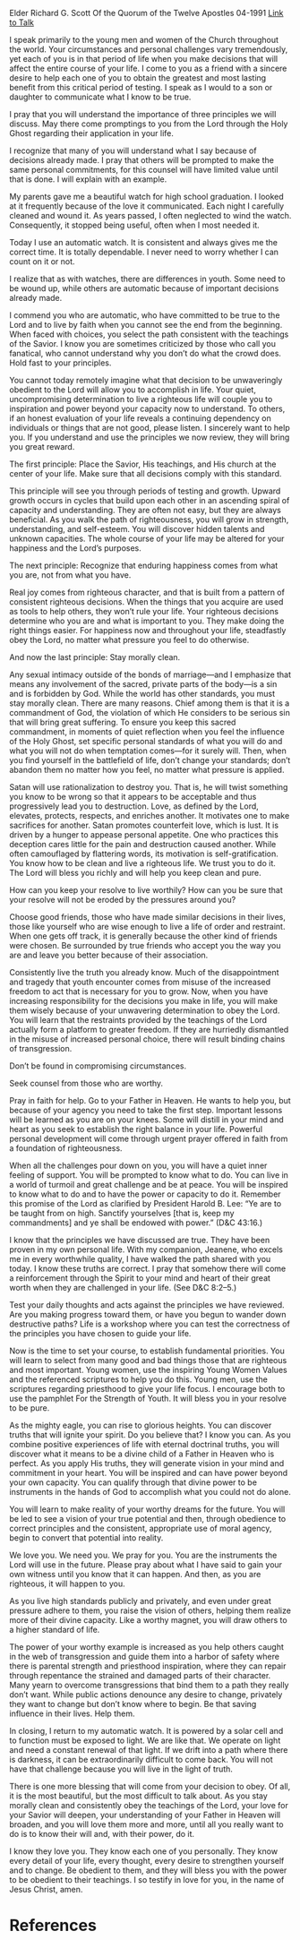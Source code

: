 Elder Richard G. Scott
Of the Quorum of the Twelve Apostles
04-1991
[Link to Talk](https://www.churchofjesuschrist.org/study/general-conference/1991/04/making-the-right-decisions?lang=eng)

I speak primarily to the young men and women of the Church throughout the world. Your circumstances and personal challenges vary tremendously, yet each of you is in that period of life when you make decisions that will affect the entire course of your life. I come to you as a friend with a sincere desire to help each one of you to obtain the greatest and most lasting benefit from this critical period of testing. I speak as I would to a son or daughter to communicate what I know to be true.

I pray that you will understand the importance of three principles we will discuss. May there come promptings to you from the Lord through the Holy Ghost regarding their application in your life.

I recognize that many of you will understand what I say because of decisions already made. I pray that others will be prompted to make the same personal commitments, for this counsel will have limited value until that is done. I will explain with an example.

My parents gave me a beautiful watch for high school graduation. I looked at it frequently because of the love it communicated. Each night I carefully cleaned and wound it. As years passed, I often neglected to wind the watch. Consequently, it stopped being useful, often when I most needed it.

Today I use an automatic watch. It is consistent and always gives me the correct time. It is totally dependable. I never need to worry whether I can count on it or not.

I realize that as with watches, there are differences in youth. Some need to be wound up, while others are automatic because of important decisions already made.

I commend you who are automatic, who have committed to be true to the Lord and to live by faith when you cannot see the end from the beginning. When faced with choices, you select the path consistent with the teachings of the Savior. I know you are sometimes criticized by those who call you fanatical, who cannot understand why you don’t do what the crowd does. Hold fast to your principles.

You cannot today remotely imagine what that decision to be unwaveringly obedient to the Lord will allow you to accomplish in life. Your quiet, uncompromising determination to live a righteous life will couple you to inspiration and power beyond your capacity now to understand. To others, if an honest evaluation of your life reveals a continuing dependency on individuals or things that are not good, please listen. I sincerely want to help you. If you understand and use the principles we now review, they will bring you great reward.

The first principle: Place the Savior, His teachings, and His church at the center of your life. Make sure that all decisions comply with this standard.

This principle will see you through periods of testing and growth. Upward growth occurs in cycles that build upon each other in an ascending spiral of capacity and understanding. They are often not easy, but they are always beneficial. As you walk the path of righteousness, you will grow in strength, understanding, and self-esteem. You will discover hidden talents and unknown capacities. The whole course of your life may be altered for your happiness and the Lord’s purposes.

The next principle: Recognize that enduring happiness comes from what you are, not from what you have.

Real joy comes from righteous character, and that is built from a pattern of consistent righteous decisions. When the things that you acquire are used as tools to help others, they won’t rule your life. Your righteous decisions determine who you are and what is important to you. They make doing the right things easier. For happiness now and throughout your life, steadfastly obey the Lord, no matter what pressure you feel to do otherwise.

And now the last principle: Stay morally clean.

Any sexual intimacy outside of the bonds of marriage—and I emphasize that means any involvement of the sacred, private parts of the body—is a sin and is forbidden by God. While the world has other standards, you must stay morally clean. There are many reasons. Chief among them is that it is a commandment of God, the violation of which He considers to be serious sin that will bring great suffering. To ensure you keep this sacred commandment, in moments of quiet reflection when you feel the influence of the Holy Ghost, set specific personal standards of what you will do and what you will not do when temptation comes—for it surely will. Then, when you find yourself in the battlefield of life, don’t change your standards; don’t abandon them no matter how you feel, no matter what pressure is applied.

Satan will use rationalization to destroy you. That is, he will twist something you know to be wrong so that it appears to be acceptable and thus progressively lead you to destruction. Love, as defined by the Lord, elevates, protects, respects, and enriches another. It motivates one to make sacrifices for another. Satan promotes counterfeit love, which is lust. It is driven by a hunger to appease personal appetite. One who practices this deception cares little for the pain and destruction caused another. While often camouflaged by flattering words, its motivation is self-gratification. You know how to be clean and live a righteous life. We trust you to do it. The Lord will bless you richly and will help you keep clean and pure.

How can you keep your resolve to live worthily? How can you be sure that your resolve will not be eroded by the pressures around you?

Choose good friends, those who have made similar decisions in their lives, those like yourself who are wise enough to live a life of order and restraint. When one gets off track, it is generally because the other kind of friends were chosen. Be surrounded by true friends who accept you the way you are and leave you better because of their association.

Consistently live the truth you already know. Much of the disappointment and tragedy that youth encounter comes from misuse of the increased freedom to act that is necessary for you to grow. Now, when you have increasing responsibility for the decisions you make in life, you will make them wisely because of your unwavering determination to obey the Lord. You will learn that the restraints provided by the teachings of the Lord actually form a platform to greater freedom. If they are hurriedly dismantled in the misuse of increased personal choice, there will result binding chains of transgression.

Don’t be found in compromising circumstances.

Seek counsel from those who are worthy.

Pray in faith for help. Go to your Father in Heaven. He wants to help you, but because of your agency you need to take the first step. Important lessons will be learned as you are on your knees. Some will distill in your mind and heart as you seek to establish the right balance in your life. Powerful personal development will come through urgent prayer offered in faith from a foundation of righteousness.

When all the challenges pour down on you, you will have a quiet inner feeling of support. You will be prompted to know what to do. You can live in a world of turmoil and great challenge and be at peace. You will be inspired to know what to do and to have the power or capacity to do it. Remember this promise of the Lord as clarified by President Harold B. Lee: “Ye are to be taught from on high. Sanctify yourselves [that is, keep my commandments] and ye shall be endowed with power.” (D&C 43:16.)

I know that the principles we have discussed are true. They have been proven in my own personal life. With my companion, Jeanene, who excels me in every worthwhile quality, I have walked the path shared with you today. I know these truths are correct. I pray that somehow there will come a reinforcement through the Spirit to your mind and heart of their great worth when they are challenged in your life. (See D&C 8:2–5.)

Test your daily thoughts and acts against the principles we have reviewed. Are you making progress toward them, or have you begun to wander down destructive paths? Life is a workshop where you can test the correctness of the principles you have chosen to guide your life.

Now is the time to set your course, to establish fundamental priorities. You will learn to select from many good and bad things those that are righteous and most important. Young women, use the inspiring Young Women Values and the referenced scriptures to help you do this. Young men, use the scriptures regarding priesthood to give your life focus. I encourage both to use the pamphlet For the Strength of Youth. It will bless you in your resolve to be pure.

As the mighty eagle, you can rise to glorious heights. You can discover truths that will ignite your spirit. Do you believe that? I know you can. As you combine positive experiences of life with eternal doctrinal truths, you will discover what it means to be a divine child of a Father in Heaven who is perfect. As you apply His truths, they will generate vision in your mind and commitment in your heart. You will be inspired and can have power beyond your own capacity. You can qualify through that divine power to be instruments in the hands of God to accomplish what you could not do alone.

You will learn to make reality of your worthy dreams for the future. You will be led to see a vision of your true potential and then, through obedience to correct principles and the consistent, appropriate use of moral agency, begin to convert that potential into reality.

We love you. We need you. We pray for you. You are the instruments the Lord will use in the future. Please pray about what I have said to gain your own witness until you know that it can happen. And then, as you are righteous, it will happen to you.

As you live high standards publicly and privately, and even under great pressure adhere to them, you raise the vision of others, helping them realize more of their divine capacity. Like a worthy magnet, you will draw others to a higher standard of life.

The power of your worthy example is increased as you help others caught in the web of transgression and guide them into a harbor of safety where there is parental strength and priesthood inspiration, where they can repair through repentance the strained and damaged parts of their character. Many yearn to overcome transgressions that bind them to a path they really don’t want. While public actions denounce any desire to change, privately they want to change but don’t know where to begin. Be that saving influence in their lives. Help them.

In closing, I return to my automatic watch. It is powered by a solar cell and to function must be exposed to light. We are like that. We operate on light and need a constant renewal of that light. If we drift into a path where there is darkness, it can be extraordinarily difficult to come back. You will not have that challenge because you will live in the light of truth.

There is one more blessing that will come from your decision to obey. Of all, it is the most beautiful, but the most difficult to talk about. As you stay morally clean and consistently obey the teachings of the Lord, your love for your Savior will deepen, your understanding of your Father in Heaven will broaden, and you will love them more and more, until all you really want to do is to know their will and, with their power, do it.

I know they love you. They know each one of you personally. They know every detail of your life, every thought, every desire to strengthen yourself and to change. Be obedient to them, and they will bless you with the power to be obedient to their teachings. I so testify in love for you, in the name of Jesus Christ, amen.

# References
